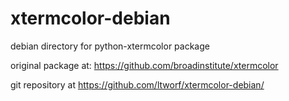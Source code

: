 xtermcolor-debian
=================

debian directory for python-xtermcolor package

original package at: https://github.com/broadinstitute/xtermcolor

git repository at https://github.com/ltworf/xtermcolor-debian/

